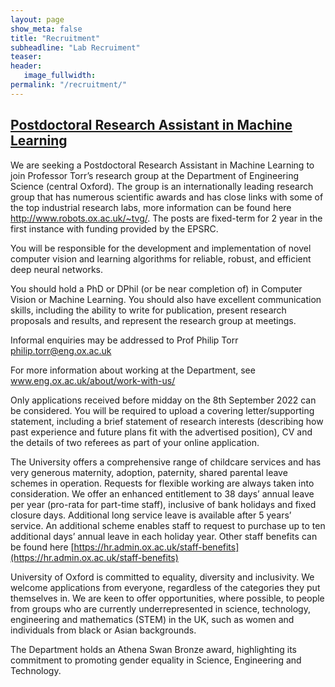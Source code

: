 ```yaml
---
layout: page
show_meta: false
title: "Recruitment"
subheadline: "Lab Recruiment"
teaser: 
header:
   image_fullwidth: 
permalink: "/recruitment/"
---
```


## [Postdoctoral Research Assistant in Machine Learning](https://my.corehr.com/pls/uoxrecruit/erq_jobspec_version_4.display_form?p_company=10&p_applicant_no=&p_display_in_irish=N&p_internal_external=E&p_process_type=&p_recruitment_id=159613&p_display_apply_ind=Y&p_form_profile_detail=&p_refresh_search=Y)

We are seeking a Postdoctoral Research Assistant in Machine Learning to join Professor Torr’s research group at the Department of Engineering Science (central Oxford). The group is an internationally leading research group that has numerous scientific awards and has close links with some of the top industrial research labs, more information can be found here http://www.robots.ox.ac.uk/~tvg/. The posts are fixed-term for 2 year in the first instance with funding provided by the EPSRC.

You will be responsible for the development and implementation of novel computer vision and learning algorithms for reliable, robust, and efficient deep neural networks. 

You should hold a PhD or DPhil (or be near completion of) in Computer Vision or Machine Learning. You should also have excellent communication skills, including the ability to write for publication, present research proposals and results, and represent the research group at meetings.

Informal enquiries may be addressed to Prof Philip Torr philip.torr@eng.ox.ac.uk
 
For more information about working at the Department, see www.eng.ox.ac.uk/about/work-with-us/
 
 Only applications received before midday on the 8th September 2022 can be considered. You will be required to upload a covering letter/supporting statement, including a brief statement of research interests (describing how past experience and future plans fit with the advertised position), CV and the details of two referees as part of your online application. 
 
The University offers a comprehensive range of childcare services and has very generous maternity, adoption, paternity, shared parental leave schemes in operation. Requests for flexible working are always taken into consideration. We offer an enhanced entitlement to 38 days’ annual leave per year (pro-rata for part-time staff), inclusive of bank holidays and fixed closure days. Additional long service leave is available after 5 years’ service. An additional scheme enables staff to request to purchase up to ten additional days’ annual leave in each holiday year. Other staff benefits can be found here [https://hr.admin.ox.ac.uk/staff-benefits](https://hr.admin.ox.ac.uk/staff-benefits) 
 
University of Oxford is committed to equality, diversity and inclusivity. We welcome applications from everyone, regardless of the categories they put themselves in. We are keen to offer opportunities, where possible, to people from groups who are currently underrepresented in science, technology, engineering and mathematics (STEM) in the UK, such as women and individuals from black or Asian backgrounds. 
 
The Department holds an Athena Swan Bronze award, highlighting its commitment to promoting gender equality in Science, Engineering and Technology.
